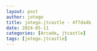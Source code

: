 ```yaml
---
layout: post
author: jotego
title: jotego.jtcastle - 4f7da4b
date: 2024-05-11
categories: [Arcade, jtcastle]
tags: [jotego.jtcastle]
---
```


